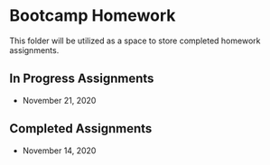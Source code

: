 # Bootcamp Homework
This folder will be utilized as a space to store completed homework assignments.

## In Progress Assignments
* November 21, 2020

## Completed Assignments
* November 14, 2020
